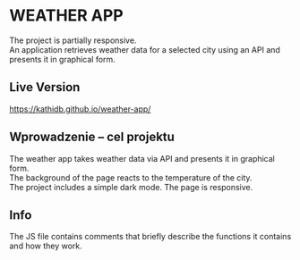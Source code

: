 # WEATHER APP

The project is partially responsive.
<br>
An application retrieves weather data for a selected city using an API and presents it in graphical form.

## Live Version

https://kathidb.github.io/weather-app/

## Wprowadzenie – cel projektu

The weather app takes weather data via API and presents it in graphical form.
<br>
The background of the page reacts to the temperature of the city.
<br>
The project includes a simple dark mode. The page is responsive.

## Info

The JS file contains comments that briefly describe the functions it contains and how they work.
